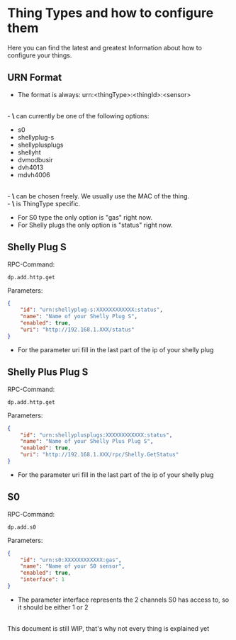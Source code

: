 # Thing Types and how to configure them

Here you can find the latest and greatest Information about how to configure your things.

## URN Format

- The format is always: urn:\<thingType>:\<thingId>:\<sensor>
<br>
- <b>\<thingType></b> can currently be one of the following options:

  - s0
  - shellyplug-s
  - shellyplusplugs
  - shellyht
  - dvmodbusir
  - dvh4013
  - mdvh4006
<br>
- <b>\<thingId></b> can be chosen freely. We usually use the MAC of the thing.
<br>
- <b>\<sensor></b> is ThingType specific.

  - For S0 type the only option is "gas" right now.
  - For Shelly plugs the only option is "status" right now.

## Shelly Plug S

RPC-Command:

```shell
dp.add.http.get
```

Parameters:

```json
{
    "id": "urn:shellyplug-s:XXXXXXXXXXXX:status",
    "name": "Name of your Shelly Plug S",
    "enabled": true,
    "uri": "http://192.168.1.XXX/status"
}
```

- For the parameter uri fill in the last part of the ip of your shelly plug

## Shelly Plus Plug S

RPC-Command:

```shell
dp.add.http.get
```

Parameters:

```json
{
    "id": "urn:shellyplusplugs:XXXXXXXXXXXX:status",
    "name": "Name of your Shelly Plus Plug S",
    "enabled": true,
    "uri": "http://192.168.1.XXX/rpc/Shelly.GetStatus"
}
```

- For the parameter uri fill in the last part of the ip of your shelly plug

## S0

RPC-Command:

```shell
dp.add.s0
```

Parameters:

```json
{
    "id": "urn:s0:XXXXXXXXXXXX:gas",
    "name": "Name of your S0 sensor",
    "enabled": true,
    "interface": 1
}
```

- The parameter interface represents the 2 channels S0 has access to, so it should be either 1 or 2

<br>
This document is still WIP, that's why not every thing is explained yet
